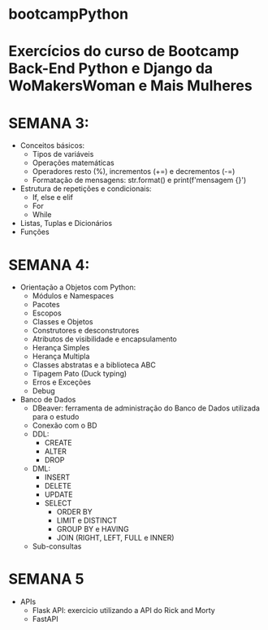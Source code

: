 # bootcampPython
# Exercícios do curso de Bootcamp Back-End Python e Django da WoMakersWoman e Mais Mulheres 

# SEMANA 3:  
 * Conceitos básicos:  
    - Tipos de variáveis  
    - Operações matemáticas  
    - Operadores resto (%), incrementos (+=) e decrementos (-=)  
    - Formatação de mensagens: str.format() e print(f'mensagem {}')  
* Estrutura de repetições e condicionais:  
    - If, else e elif  
    - For  
    - While  
* Listas, Tuplas e Dicionários  
* Funções  

# SEMANA 4:  
 * Orientação a Objetos com Python:
	- Módulos e Namespaces
	- Pacotes
	- Escopos
	- Classes e Objetos
	- Construtores e desconstrutores
	- Atributos de visibilidade e encapsulamento
	- Herança Simples
	- Herança Multipla
	- Classes abstratas e a biblioteca ABC
	- Tipagem Pato (Duck typing)
	- Erros e Exceções
	- Debug
 * Banco de Dados 
	- DBeaver: ferramenta de administração do Banco de Dados utilizada para o estudo 
	- Conexão com o BD
	-  DDL:
		- CREATE
		- ALTER
		- DROP
	- DML:
		- INSERT
		- DELETE
		- UPDATE
		- SELECT
			- ORDER BY 
			- LIMIT e DISTINCT
			- GROUP BY e HAVING
			- JOIN (RIGHT, LEFT, FULL e INNER)
	- Sub-consultas

# SEMANA 5
 * APIs
   	- Flask API: exercicio utilizando a API do Rick and Morty
   	- FastAPI
